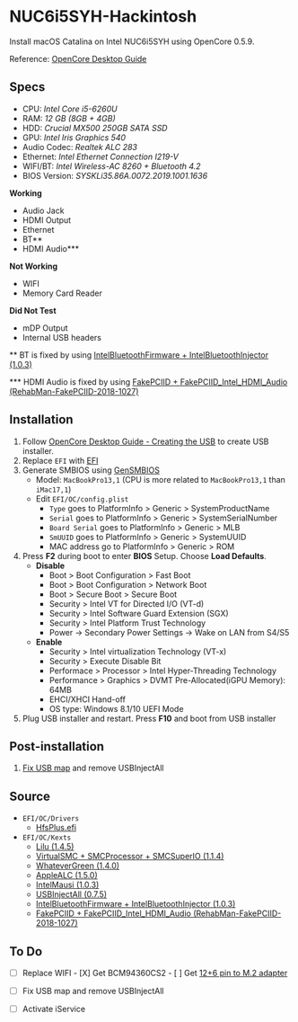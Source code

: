 # NUC6i5SYH-Hackintosh
Install macOS Catalina on Intel NUC6i5SYH using OpenCore 0.5.9.

Reference: [OpenCore Desktop Guide](https://dortania.github.io/OpenCore-Desktop-Guide/)

## Specs
- CPU: *Intel Core i5-6260U*
- RAM: *12 GB (8GB + 4GB)*
- HDD: *Crucial MX500 250GB SATA SSD*
- GPU: *Intel Iris Graphics 540*
- Audio Codec: *Realtek ALC 283*
- Ethernet: *Intel Ethernet Connection I219-V*
- WIFI/BT: *Intel Wireless-AC 8260 + Bluetooth 4.2*
- BIOS Version: *SYSKLi35.86A.0072.2019.1001.1636*

**Working**
- Audio Jack
- HDMI Output
- Ethernet
- BT**
- HDMI Audio***

**Not Working**
- WIFI
- Memory Card Reader

**Did Not Test**
- mDP Output
- Internal USB headers

** BT is fixed by using [IntelBluetoothFirmware + IntelBluetoothInjector (1.0.3)](https://github.com/zxystd/IntelBluetoothFirmware/releases)

*** HDMI Audio is fixed by using [FakePCIID + FakePCIID_Intel_HDMI_Audio (RehabMan-FakePCIID-2018-1027)](https://github.com/RehabMan/OS-X-Fake-PCI-ID)

## Installation
1. Follow [OpenCore Desktop Guide - Creating the USB](https://dortania.github.io/OpenCore-Desktop-Guide/installer-guide/) to create USB installer.
2. Replace `EFI` with [EFI](asdsa)
3. Generate SMBIOS using [GenSMBIOS](https://github.com/corpnewt/GenSMBIOS)
   - Model: `MacBookPro13,1` (CPU is more related to `MacBookPro13,1` than `iMac17,1`)
   - Edit `EFI/OC/config.plist`
     - `Type` goes to PlatformInfo > Generic > SystemProductName
     - `Serial` goes to PlatformInfo > Generic > SystemSerialNumber
     - `Board Serial` goes to PlatformInfo > Generic > MLB
     - `SmUUID` goes to PlatformInfo > Generic > SystemUUID
     - MAC address go to PlatformInfo > Generic > ROM
4. Press **F2** during boot to enter **BIOS** Setup. Choose **Load Defaults**.
   - **Disable**
     - Boot > Boot Configuration > Fast Boot
     - Boot > Boot Configuration > Network Boot
     - Boot > Secure Boot > Secure Boot
     - Security > Intel VT for Directed I/O (VT-d)
     - Security > Intel Software Guard Extension (SGX)
     - Security > Intel Platform Trust Technology
     - Power -> Secondary Power Settings -> Wake on LAN from S4/S5
   - **Enable**
     - Security > Intel virtualization Technology (VT-x)
     - Security > Execute Disable Bit
     - Performace > Processor > Intel Hyper-Threading Technology
     - Performance > Graphics > DVMT Pre-Allocated(iGPU Memory): 64MB
     - EHCI/XHCI Hand-off
     - OS type: Windows 8.1/10 UEFI Mode
5. Plug USB installer and restart. Press **F10** and boot from USB installer

## Post-installation
1. [Fix USB map](https://dortania.github.io/USB-Map-Guide/intel-mapping/intel.html) and remove USBInjectAll


## Source
- `EFI/OC/Drivers`
  - [HfsPlus.efi](https://github.com/acidanthera/OcBinaryData/blob/master/Drivers/HfsPlus.efi)
- `EFI/OC/Kexts`
  - [Lilu (1.4.5)](https://github.com/acidanthera/Lilu/releases)
  - [VirtualSMC + SMCProcessor + SMCSuperIO (1.1.4)](https://github.com/acidanthera/VirtualSMC/releases)
  - [WhateverGreen (1.4.0)](https://github.com/acidanthera/WhateverGreen/releases)
  - [AppleALC (1.5.0)](https://github.com/acidanthera/AppleALC/releases)
  - [IntelMausi (1.0.3)](https://github.com/acidanthera/IntelMausi/releases)
  - [USBInjectAll (0.7.5)](https://github.com/Sniki/OS-X-USB-Inject-All/releases)
  - [IntelBluetoothFirmware + IntelBluetoothInjector (1.0.3)](https://github.com/zxystd/IntelBluetoothFirmware/releases)
  - [FakePCIID + FakePCIID_Intel_HDMI_Audio (RehabMan-FakePCIID-2018-1027)](https://github.com/RehabMan/OS-X-Fake-PCI-ID)
  
  
## To Do
- [ ] Replace WIFI
      - [X] Get BCM94360CS2
      - [ ] Get [12+6 pin to M.2 adapter](https://www.aliexpress.com/item/4000494260199.html)
- [ ] Fix USB map and remove USBInjectAll
- [ ] Activate iService









